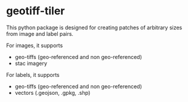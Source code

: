 # geotiff-tiler

This python package is designed for creating patches of arbitrary sizes from image and label pairs. 

For images, it supports

- geo-tiffs (geo-referenced and non geo-referenced)
- stac imagery

For labels, it supports

- geo-tiffs (geo-referenced and non geo-referenced)
- vectors (.geojson, .gpkg, .shp)
